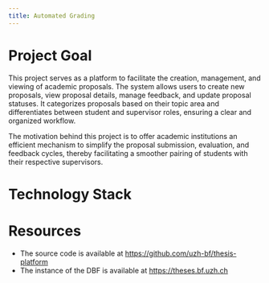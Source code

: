 ```yaml
---
title: Automated Grading
---
```


# Project Goal

This project serves as a platform to facilitate the creation, management, and viewing of academic proposals. The system allows users to create new proposals, view proposal details, manage feedback, and update proposal statuses. It categorizes proposals based on their topic area and differentiates between student and supervisor roles, ensuring a clear and organized workflow.

The motivation behind this project is to offer academic institutions an efficient mechanism to simplify the proposal submission, evaluation, and feedback cycles, thereby facilitating a smoother pairing of students with their respective supervisors.

# Technology Stack

# Resources

- The source code is available at https://github.com/uzh-bf/thesis-platform
- The instance of the DBF is available at https://theses.bf.uzh.ch
